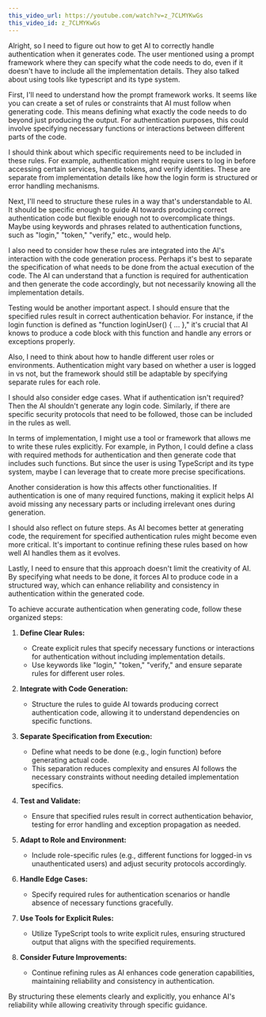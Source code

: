 ```yaml
---
this_video_url: https://youtube.com/watch?v=z_7CLMYKwGs
this_video_id: z_7CLMYKwGs
---
```

<think>
Alright, so I need to figure out how to get AI to correctly handle authentication when it generates code. The user mentioned using a prompt framework where they can specify what the code needs to do, even if it doesn't have to include all the implementation details. They also talked about using tools like typescript and its type system.

First, I'll need to understand how the prompt framework works. It seems like you can create a set of rules or constraints that AI must follow when generating code. This means defining what exactly the code needs to do beyond just producing the output. For authentication purposes, this could involve specifying necessary functions or interactions between different parts of the code.

I should think about which specific requirements need to be included in these rules. For example, authentication might require users to log in before accessing certain services, handle tokens, and verify identities. These are separate from implementation details like how the login form is structured or error handling mechanisms.

Next, I'll need to structure these rules in a way that's understandable to AI. It should be specific enough to guide AI towards producing correct authentication code but flexible enough not to overcomplicate things. Maybe using keywords and phrases related to authentication functions, such as "login," "token," "verify," etc., would help.

I also need to consider how these rules are integrated into the AI's interaction with the code generation process. Perhaps it's best to separate the specification of what needs to be done from the actual execution of the code. The AI can understand that a function is required for authentication and then generate the code accordingly, but not necessarily knowing all the implementation details.

Testing would be another important aspect. I should ensure that the specified rules result in correct authentication behavior. For instance, if the login function is defined as "function loginUser() { ... }," it's crucial that AI knows to produce a code block with this function and handle any errors or exceptions properly.

Also, I need to think about how to handle different user roles or environments. Authentication might vary based on whether a user is logged in vs not, but the framework should still be adaptable by specifying separate rules for each role.

I should also consider edge cases. What if authentication isn't required? Then the AI shouldn't generate any login code. Similarly, if there are specific security protocols that need to be followed, those can be included in the rules as well.

In terms of implementation, I might use a tool or framework that allows me to write these rules explicitly. For example, in Python, I could define a class with required methods for authentication and then generate code that includes such functions. But since the user is using TypeScript and its type system, maybe I can leverage that to create more precise specifications.

Another consideration is how this affects other functionalities. If authentication is one of many required functions, making it explicit helps AI avoid missing any necessary parts or including irrelevant ones during generation.

I should also reflect on future steps. As AI becomes better at generating code, the requirement for specified authentication rules might become even more critical. It's important to continue refining these rules based on how well AI handles them as it evolves.

Lastly, I need to ensure that this approach doesn't limit the creativity of AI. By specifying what needs to be done, it forces AI to produce code in a structured way, which can enhance reliability and consistency in authentication within the generated code.
</think>

To achieve accurate authentication when generating code, follow these organized steps:

1. **Define Clear Rules:**
   - Create explicit rules that specify necessary functions or interactions for authentication without including implementation details.
   - Use keywords like "login," "token," "verify," and ensure separate rules for different user roles.

2. **Integrate with Code Generation:**
   - Structure the rules to guide AI towards producing correct authentication code, allowing it to understand dependencies on specific functions.

3. **Separate Specification from Execution:**
   - Define what needs to be done (e.g., login function) before generating actual code.
   - This separation reduces complexity and ensures AI follows the necessary constraints without needing detailed implementation specifics.

4. **Test and Validate:**
   - Ensure that specified rules result in correct authentication behavior, testing for error handling and exception propagation as needed.

5. **Adapt to Role and Environment:**
   - Include role-specific rules (e.g., different functions for logged-in vs unauthenticated users) and adjust security protocols accordingly.

6. **Handle Edge Cases:**
   - Specify required rules for authentication scenarios or handle absence of necessary functions gracefully.

7. **Use Tools for Explicit Rules:**
   - Utilize TypeScript tools to write explicit rules, ensuring structured output that aligns with the specified requirements.

8. **Consider Future Improvements:**
   - Continue refining rules as AI enhances code generation capabilities, maintaining reliability and consistency in authentication.

By structuring these elements clearly and explicitly, you enhance AI's reliability while allowing creativity through specific guidance.
